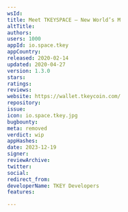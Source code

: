 ```yaml
---
wsId: 
title: Meet TKEYSPACE — New World’s M
altTitle: 
authors: 
users: 1000
appId: io.space.tkey
appCountry: 
released: 2020-02-14
updated: 2020-04-27
version: 1.3.0
stars: 
ratings: 
reviews: 
website: https://wallet.tkeycoin.com/
repository: 
issue: 
icon: io.space.tkey.jpg
bugbounty: 
meta: removed
verdict: wip
appHashes: 
date: 2023-12-19
signer: 
reviewArchive: 
twitter: 
social: 
redirect_from: 
developerName: TKEY Developers
features: 

---
```


